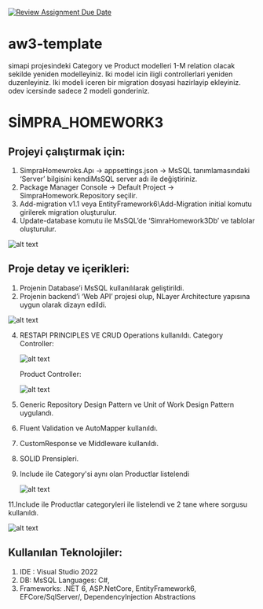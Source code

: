 [![Review Assignment Due Date](https://classroom.github.com/assets/deadline-readme-button-24ddc0f5d75046c5622901739e7c5dd533143b0c8e959d652212380cedb1ea36.svg)](https://classroom.github.com/a/gaQlcHTs)
# aw3-template

simapi projesindeki Category ve Product modelleri 1-M relation olacak sekilde yeniden modelleyiniz.
Iki model icin iligli controllerlari yeniden duzenleyiniz. 
Iki modeli iceren bir migration dosyasi hazirlayip ekleyiniz. 
odev icersinde sadece 2 modeli gonderiniz. 


# SİMPRA_HOMEWORK3

## Projeyi çalıştırmak için:
1. SimpraHomewroks.Apı -> appsettings.json -> MsSQL tanımlamasındaki ‘Server’ bilgisini kendiMsSQL server adı ile değiştiriniz. 
2. Package Manager Console -> Default Project -> SimpraHomework.Repository seçilir. 
3. Add-migration v1.1 veya EntityFramework6\Add-Migration initial komutu girilerek migration oluşturulur. 
4. Update-database komutu ile MsSQL’de ‘SimraHomework3Db’ ve tablolar oluşturulur.

![alt text](https://i.ibb.co/GFZ3N13/Connection.png)

## Proje detay ve içerikleri: 
1. Projenin Database’i  MsSQL kullanılılarak geliştirildi.
2. Projenin backend’i ‘Web API’ projesi olup, NLayer Architecture yapısına uygun olarak dizayn edildi.

![alt text](https://i.ibb.co/mN5sNVV/NLayer.jpg)

4. RESTAPI PRINCIPLES VE CRUD Operations kullanıldı. 
   Category Controller:
   
   ![alt text](https://i.ibb.co/CwT6WgV/Catgory-Controller.jpg)
   
   Product Controller:
   
   ![alt text](https://i.ibb.co/Yd3dHbN/Product-Controller.jpg)
   
6. Generic Repository Design Pattern ve Unit of Work Design Pattern uygulandı.
7. Fluent  Validation ve AutoMapper kullanıldı.
8. CustomResponse ve Middleware kullanıldı.
9. SOLID Prensipleri.
10. Include ile Category'si aynı olan Productlar listelendi 

    ![alt text](https://i.ibb.co/jH9T6dS/Includefor-Category.jpg)

11.Include ile Productlar categoryleri ile listelendi ve 2 tane where sorgusu kullanıldı.
    
   ![alt text](https://i.ibb.co/S5sxk6m/Includefor-Product.jpg)
    
        
## Kullanılan Teknolojiler: 
1. IDE : Visual Studio 2022 
2. DB: MsSQL Languages: C#, 
3. Frameworks: .NET 6, ASP.NetCore, EntityFramework6, EFCore/SqlServer/, DependencyInjection Abstractions 
  
